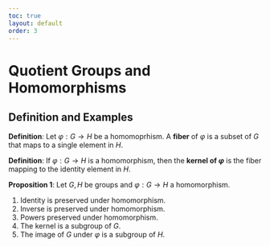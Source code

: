 ```yaml
---
toc: true
layout: default
order: 3
---
```


# Quotient Groups and Homomorphisms

## Definition and Examples

**Definition**: Let $\varphi: G \to H$ be a homomoprhism. A **fiber** of $\varphi$ is a subset of $G$ that maps to a single element in $H$.

**Definition**: If $\varphi: G \to H$ is a homomorphism, then the **kernel of $\varphi$** is the fiber mapping to the identity element in $H$.

**Proposition 1**: Let $G, H$ be groups and $\varphi: G \to H$ a homomorphism.
1. Identity is preserved under homomorphism.
2. Inverse is preserved under homomorphism.
3. Powers preserved under homomorphism.
4. The kernel is a subgroup of $G$.
5. The image of $G$ under $\varphi$ is a subgroup of $H$.

